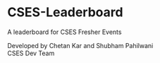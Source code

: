 # CSES-Leaderboard
A leaderboard for CSES Fresher Events

Developed by Chetan Kar and Shubham Pahilwani<br>
CSES Dev Team
